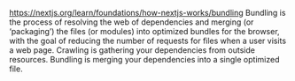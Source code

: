 https://nextjs.org/learn/foundations/how-nextjs-works/bundling
Bundling is the process of resolving the web of dependencies and merging (or ‘packaging’) the files (or modules) into optimized bundles for the browser, with the goal of reducing the number of requests for files when a user visits a web page.
Crawling is gathering your dependencies from outside resources. Bundling is merging your dependencies into a single optimized file.